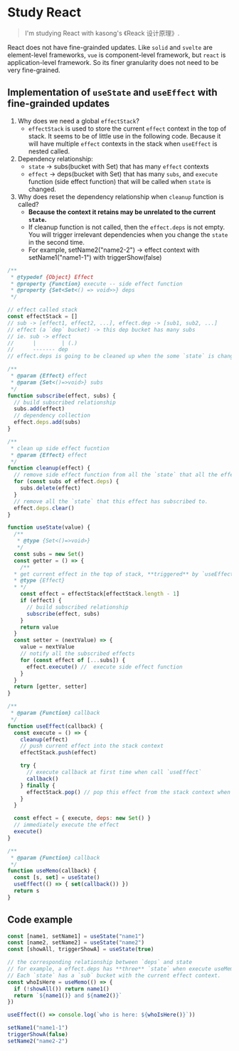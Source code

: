 # Study React

> I'm studying React with kasong's 《Reack 设计原理》.

React does not have fine-grainded updates. Like `solid` and `svelte` are element-level frameworks, `vue` is component-level framework, but `react` is application-level framework. So its finer granularity does not need to be very fine-grained.

## Implementation of `useState` and `useEffect` with fine-grainded updates

1. Why does we need a global `effectStack`?
   * `effectStack` is used to store the current `effect` context in the top of stack. It seems to be of little use in the following code. Because it will have multiple `effect` contexts in the stack when `useEffect` is nested called.
2. Dependency relationship:
   * `state` -> subs(bucket with Set) that has many `effect` contexts
   * `effect` -> deps(bucket with Set) that has many `subs`, and `execute` function (side effect function) that will be called when `state` is changed.
3. Why does reset the dependency relationship when `cleanup` function is called?
   * **Because the context it retains may be unrelated to the current `state`.**
   * If cleanup function is not called, then the `effect.deps` is not empty. You will trigger irrelevant dependencies when you change the `state` in the second time.
   * For example, setName2("name2-2") -> effect context with setName1("name1-1") with triggerShow(false)

```js
/**
 * @typedef {Object} Effect
 * @property {Function} execute -- side effect function
 * @property {Set<Set<() => void>>} deps
 */

// effect called stack
const effectStack = []
// sub -> [effect1, effect2, ...], effect.dep -> [sub1, sub2, ...]
// effect (a `dep` bucket) -> this dep bucket has many subs
// ie. sub -> effect
//      |        | (.)
//      ------- dep
// effect.deps is going to be cleaned up when the some `state` is changed by `cleanup` function

/**
 * @param {Effect} effect
 * @param {Set<()=>void>} subs
 */
function subscribe(effect, subs) {
  // build subscribed relationship
  subs.add(effect)
  // dependency collection
  effect.deps.add(subs)
}

/**
 * clean up side effect fucntion
 * @param {Effect} effect
 */
function cleanup(effect) {
  // remove side effect function from all the `state` that all the effect has subscribed to.
  for (const subs of effect.deps) {
    subs.delete(effect)
  }
  // remove all the `state` that this effect has subscribed to.
  effect.deps.clear()
}

function useState(value) {
  /**
   * @type {Set<()=>void>}
   */
  const subs = new Set()
  const getter = () => {
    /**
  * get current effect in the top of stack, **triggered** by `useEffect`
  * @type {Effect}
  * */
    const effect = effectStack[effectStack.length - 1]
    if (effect) {
      // build subscribed relationship
      subscribe(effect, subs)
    }
    return value
  }
  const setter = (nextValue) => {
    value = nextValue
    // notify all the subscribed effects
    for (const effect of [...subs]) {
      effect.execute() //  execute side effect function
    }
  }
  return [getter, setter]
}

/**
 * @param {Function} callback
 */
function useEffect(callback) {
  const execute = () => {
    cleanup(effect)
    // push current effect into the stack context
    effectStack.push(effect)

    try {
      // execute callback at first time when call `useEffect`
      callback()
    } finally {
      effectStack.pop() // pop this effect from the stack context when current effect is done
    }
  }

  const effect = { execute, deps: new Set() }
  // immediately execute the effect
  execute()
}

/**
 * @param {Function} callback
 */
function useMemo(callback) {
  const [s, set] = useState()
  useEffect(() => { set(callback()) })
  return s
}
```

## Code example

```js
const [name1, setName1] = useState("name1")
const [name2, setName2] = useState("name2")
const [showAll, triggerShowA] = useState(true)

// the corresponding relationship between `deps` and state
// for example, a effect.deps has **three** `state` when execute useMemo function with showAll() is true.
// Each `state` has a `sub` bucket with the current effect context.
const whoIsHere = useMemo(() => {
  if (!showAll()) return name1()
  return `${name1()} and ${name2()}`
})

useEffect(() => console.log(`who is here: ${whoIsHere()}`))

setName1("name1-1")
triggerShowA(false)
setName2("name2-2")
```
